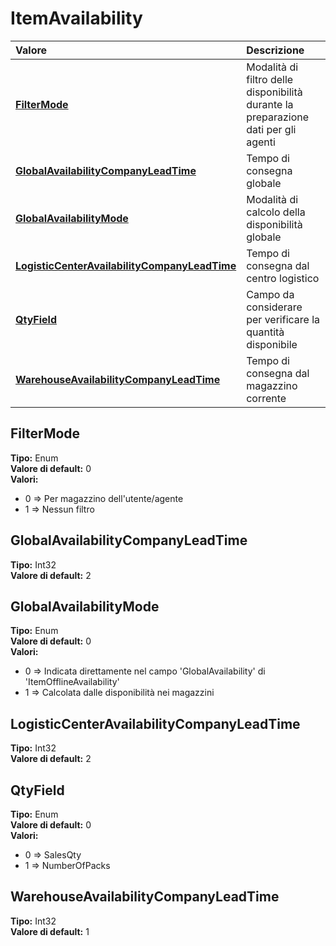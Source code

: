 # ItemAvailability

| Valore | Descrizione |
| :--- | :--- |
| [**FilterMode**](itemavailability.md#filtermode) | Modalità di filtro delle disponibilità durante la preparazione dati per gli agenti |
| [**GlobalAvailabilityCompanyLeadTime**](itemavailability.md#globalavailabilitycompanyleadtime) | Tempo di consegna globale |
| [**GlobalAvailabilityMode**](itemavailability.md#globalavailabilitymode) | Modalità di calcolo della disponibilità globale |
| [**LogisticCenterAvailabilityCompanyLeadTime**](itemavailability.md#logisticcenteravailabilitycompanyleadtime) | Tempo di consegna dal centro logistico |
| [**QtyField**](itemavailability.md#qtyfield) | Campo da considerare per verificare la quantità disponibile |
| [**WarehouseAvailabilityCompanyLeadTime**](itemavailability.md#warehouseavailabilitycompanyleadtime) | Tempo di consegna dal magazzino corrente |

## FilterMode

**Tipo:** Enum  
**Valore di default:** 0  
**Valori:**

* 0 =&gt; Per magazzino dell'utente/agente
* 1 =&gt; Nessun filtro

## GlobalAvailabilityCompanyLeadTime

**Tipo:** Int32  
**Valore di default:** 2

## GlobalAvailabilityMode

**Tipo:** Enum  
**Valore di default:** 0  
**Valori:**

* 0 =&gt; Indicata direttamente nel campo 'GlobalAvailability' di 'ItemOfflineAvailability'
* 1 =&gt; Calcolata dalle disponibilità nei magazzini

## LogisticCenterAvailabilityCompanyLeadTime

**Tipo:** Int32  
**Valore di default:** 2

## QtyField

**Tipo:** Enum  
**Valore di default:** 0  
**Valori:**

* 0 =&gt; SalesQty
* 1 =&gt; NumberOfPacks

## WarehouseAvailabilityCompanyLeadTime

**Tipo:** Int32  
**Valore di default:** 1


